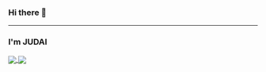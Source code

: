 ### Hi there 👋
---
### I'm JUDAI

<a href="https://github.com/JUDAIhyper">
  <img align="center" src="https://github-readme-stats-teal.vercel.app/api?username=JUDAIhyper&show_icons=true&theme=tokyonight" />
</a>

<a href="https://github.com/JUDAIhyper">
  <!-- Change the `github-readme-stats.anuraghazra1.vercel.app` to `github-readme-stats.vercel.app`  -->
  <img align="center" src="https://github-readme-stats-teal.vercel.app/api/top-langs/?username=JUDAIhyper&layout=compact&theme=tokyonight" />
</a>
<!--
**JUDAIhyper/JUDAIhyper** is a ✨ _special_ ✨ repository because its `README.md` (this file) appears on your GitHub profile.

Here are some ideas to get you started:

- 🔭 I’m currently working on ...
- 🌱 I’m currently learning ...
- 👯 I’m looking to collaborate on ...
- 🤔 I’m looking for help with ...
- 💬 Ask me about ...
- 📫 How to reach me: ...
- 😄 Pronouns: ...
- ⚡ Fun fact: ...
-->
